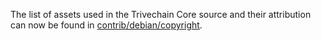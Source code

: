 The list of assets used in the Trivechain Core source and their attribution can now be found in [contrib/debian/copyright](../contrib/debian/copyright).
